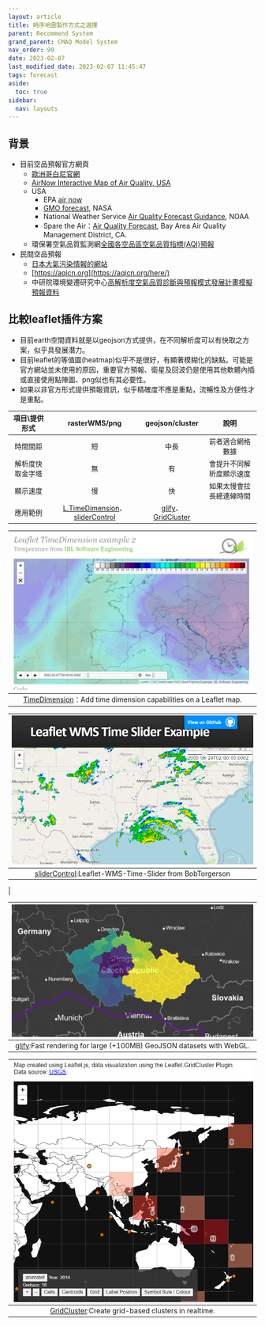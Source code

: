 ```yaml
---
layout: article
title: 時序地圖製作方式之選擇
parent: Recommend System
grand_parent: CMAQ Model System
nav_order: 99
date: 2023-02-07
last_modified_date: 2023-02-07 11:45:47
tags: forecast
aside:
  toc: true
sidebar:
  nav: layouts
---
```


## 背景

- 目前空品預報官方網頁
  - [歐洲哥白尼官網][CAMS_FCST]
  - [AirNow Interactive Map of Air Quality, USA](https://gispub.epa.gov/airnow/?showgreencontours=false)
  - USA
    - EPA [air now](https://www.airnow.gov/?city=New%20York&state=NY&country=USA)
    - [GMO forecast](https://fluid.nccs.nasa.gov/cf/classic_geos_cf/), NASA
    - National Weather Service [Air Quality Forecast Guidance](https://airquality.weather.gov/), NOAA
    - Spare the Air：[Air Quality Forecast](https://www.sparetheair.org/understanding-air-quality/air-quality-forecast), Bay Area Air Quality Management District, CA.
  - 環保署空氣品質監測網[全國各空品區空氣品質指標(AQI)預報](https://airtw.epa.gov.tw/CHT/Forecast/Forecast_3days.aspx)
- 民間空品預報
  - [日本大氣污染情報的網站](https://pm25.jp/)
  - [https://aqicn.org](https://aqicn.org/here/)
  - 中研院環境變遷研究中心[高解析度空氣品質診斷與預報模式發展計畫模擬預報資料](https://ci.taiwan.gov.tw/dsp/forcast_air.aspx)

## 比較leaflet插件方案

- 目前earth空間資料就是以geojson方式提供，在不同解析度可以有快取之方案，似乎具發展潛力。
- 目前leaflet的等值圖(heatmap)似乎不是很好，有顯著模糊化的缺點。可能是官方網站並未使用的原因，重要官方預報、衛星及回波仍是使用其他軟體內插或直接使用點陣圖、png似也有其必要性。
- 如果以非官方形式提供預報資訊，似乎精確度不應是重點，流暢性及方便性才是重點。

項目\提供形式|rasterWMS/png|geojson/cluster|說明
:-:|:-:|:-:|:-:
時間間距|短|中長|前者適合網格數據
解析度快取金字塔|無|有|會提升不同解析度顯示速度
顯示速度|慢|快|如果太慢會拉長總連線時間
應用範例|[L.TimeDimension][3]、[sliderControl][4]|[glify][1]、[GridCluster][2]|

|![TimeDimension](https://github.com/sinotec2/FAQ/raw/main/attachments/2023-02-07-09-31-04.png)|
|:-:|
|[TimeDimension][33]：Add time dimension capabilities on a Leaflet map.|

|![](https://github.com/sinotec2/FAQ/raw/main/attachments/2023-02-07-09-26-01.png)|
|:-:|
|[sliderControl][44]:Leaflet-WMS-Time-Slider from BobTorgerson
|

|![glify](https://github.com/sinotec2/FAQ/raw/main/attachments/2023-02-07-08-48-36.png)|
|:-:|
|[glify][11]:Fast rendering for large (+100MB) GeoJSON datasets with WebGL.|

|![GridCluster](https://github.com/sinotec2/FAQ/raw/main/attachments/2023-02-07-09-12-35.png)|
|:-:|
|[GridCluster][22]:Create grid-based clusters in realtime.|

[1]: https://onaci.github.io/Leaflet.glify.layer/ "Fast rendering for large (+100MB) GeoJSON datasets with WebGL."
[11]: https://www.npmjs.com/package/leaflet.glify "web gl renderer plugin for leaflet in typescript"
[2]: http://andy-kay.github.io/Leaflet.GridCluster/ "Leaflet.GridCluster with animation"
[22]: https://github.com/andy-kay/Leaflet.GridCluster "This small plug-in allows you to cluster your point-shaped data in Leaflet using a grid-based cell structure. It can be useful for thematic mapping purposes, or to declutter icons."
[3]: https://apps.socib.es/Leaflet.TimeDimension/examples/example2.html "Leaflet TimeDimension example 2, Temperature from IBL Software Engineering"
[33]: https://apps.socib.es/Leaflet.TimeDimension/ "Socib Applications for modern web browsers and mobile platforms.: Add time dimension capabilities on a Leaflet map."
[4]: http://bobtorgerson.github.io/Leaflet-WMS-Time-Slider/ "Leaflet WMS Time Slider Example"
[44]: https://github.com/BobTorgerson/Leaflet-WMS-Time-Slider "The Leaflet WMS Time Slider enables you to dynamically update a WMS layer based on a dimension such as time. This tool uses the JQuery UI slider . For WMS layers where a range of time is more desirable than a single time step, two sliders appear to allow for a tailored time range to be created."
[CAMS_FCST]: https://confluence.ecmwf.int/display/CKB/CAMS%3A+Global+atmospheric+composition+forecast+data+documentation "CAMS: Global atmospheric composition forecast data documentation"